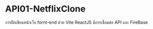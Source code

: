 # API01-NetflixClone
การฝึกเขียนหน้าเว็บ fornt-end ด้วย Vite ReactJS มีการเชื่อมต่อ API และ FireBase
